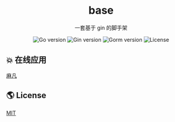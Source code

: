 <h1 align="center">base</h1>

<div align="center">
一套基于 gin 的脚手架
<p align="center">
<img src="https://img.shields.io/github/go-mod/go-version/go-tribae/base" alt="Go version"/>
<img src="https://img.shields.io/badge/Gin-1.9.1-brightgreen" alt="Gin version"/>
<img src="https://img.shields.io/badge/Gorm-1.25.8-brightgreen" alt="Gorm version"/>
<img src="https://img.shields.io/github/license/go-tribe/base" alt="License"/>
</p>
</div>

## 💥 在线应用
[麻凡](https://www.dengmengmian.com)
## 🌎 License

[MIT](https://choosealicense.com/licenses/mit/)

